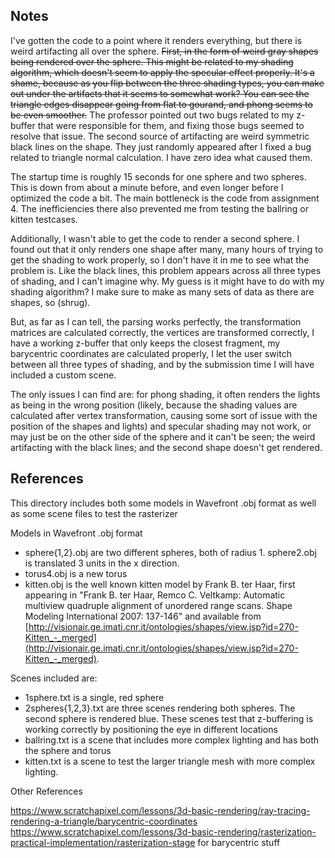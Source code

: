 ## Notes

I've gotten the code to a point where it renders everything, but there is weird artifacting all over the sphere. ~~First, in the form of weird gray shapes being rendered over the sphere. This might be related to my shading algorithm, which doesn't seem to apply the specular effect properly. It's a shame, because as you flip between the three shading types, you can make out under the artifacts that it seems to somewhat work? You can see the triangle edges disappear going from flat to gourand, and phong seems to be even smoother.~~ The professor pointed out two bugs related to my z-buffer that were responsible for them, and fixing those bugs seemed to resolve that issue. The second source of artifacting are weird symmetric black lines on the shape. They just randomly appeared after I fixed a bug related to triangle normal calculation. I have zero idea what caused them.

The startup time is roughly 15 seconds for one sphere and two spheres. This is down from about a minute before, and even longer before I optimized the code a bit. The main bottleneck is the code from assignment 4. The inefficiencies there also prevented me from testing the ballring or kitten testcases.

Additionally, I wasn't able to get the code to render a second sphere. I found out that it only renders one shape after many, many hours of trying to get the shading to work properly, so I don't have it in me to see what the problem is. Like the black lines, this problem appears across all three types of shading, and I can't imagine why. My guess is it might have to do with my shading algorithm? I make sure to make as many sets of data as there are shapes, so (shrug).

But, as far as I can tell, the parsing works perfectly, the transformation matrices are calculated correctly, the vertices are transformed correctly, I have a working z-buffer that only keeps the closest fragment, my barycentric coordinates are calculated properly, I let the user switch between all three types of shading, and by the submission time I will have included a custom scene.

The only issues I can find are: for phong shading, it often renders the lights as being in the wrong position (likely, because the shading values are calculated after vertex transformation, causing some sort of issue with the position of the shapes and lights) and specular shading may not work, or may just be on the other side of the sphere and it can't be seen; the weird artifacting with the black lines; and the second shape doesn't get rendered.

## References

This directory includes both some models in Wavefront .obj format as well as some scene files to test the rasterizer

Models in Wavefront .obj format

* sphere{1,2}.obj are two different spheres, both of radius 1.   sphere2.obj is translated 3 units in the x direction.
* torus4.obj is a new torus
* kitten.obj is the well known kitten model by Frank B. ter Haar, first appearing in "Frank B. ter Haar, Remco C. Veltkamp:
Automatic multiview quadruple alignment of unordered range scans. Shape Modeling International 2007: 137-146" and available from [http://visionair.ge.imati.cnr.it/ontologies/shapes/view.jsp?id=270-Kitten_-_merged](http://visionair.ge.imati.cnr.it/ontologies/shapes/view.jsp?id=270-Kitten_-_merged).


Scenes included are:

* 1sphere.txt is a single, red sphere
* 2spheres{1,2,3}.txt are three scenes rendering both spheres.  The second sphere is rendered blue.  These scenes test that z-buffering is working correctly by positioning the eye in different locations
* ballring.txt is a scene that includes more complex lighting and has both the sphere and torus
* kitten.txt is a scene to test the larger triangle mesh with more complex lighting.

Other References

https://www.scratchapixel.com/lessons/3d-basic-rendering/ray-tracing-rendering-a-triangle/barycentric-coordinates 
https://www.scratchapixel.com/lessons/3d-basic-rendering/rasterization-practical-implementation/rasterization-stage
for barycentric stuff
